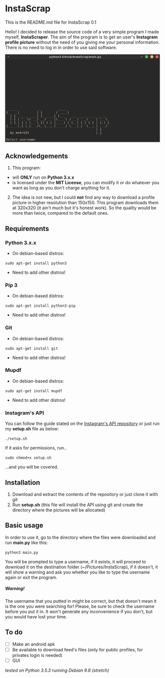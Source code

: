 # InstaScrap

This is the README.md file for InstaScrap 0.1

Hello! I decided to release the source code of a very simple program I made myself, **InstaScraper**. The aim of the program is to get an user's **Instagram profile picture** without the need of you giving me your personal information. There is no need to log in in order to use said software.

![alt text](screenshot.png "screenshot")

## Acknowledgements

1. This program:

* will **ONLY** run on **Python 3.x.x**
* is licensed under the **MIT License**, you can modify it or do whatever you want as long as you don't charge anything for it.

2. The idea is not new, but I could **not** find any way to download a profile picture in higher resolution than 150x150. This program downloads them at 320x320 (it ain't much but it's honest work). So the quality would be more than twice, compared to the default ones.

## Requirements

### Python 3.x.x

* On debian-based distros:

`sudo apt-get install python3`

* Need to add other distros!

### Pip 3

* On debian-based distros:

`sudo apt-get install python3-pip`

* Need to add other distros!

### Git

* On debian-based distros:

`sudo apt-get install git`

* Need to add other distros!

### Mupdf

* On debian-based distros:

`sudo apt-get install mupdf`

* Need to add other distros!

### Instagram's API

You can follow the guide stated on the [Instagram's API repository](https://github.com/ping/instagram_private_api#Install) or  just run my **setup.sh** file as below:

`./setup.sh`

If it asks for permissions, run..

`sudo chmod+x setup.sh`

...and you will be covered.

## Installation

1. Download and extract the contents of the repository or just clone it with git
2. Run **setup.sh** (this file will install the API using git and create the directory where the pictures will be allocated)

## Basic usage

In order to use it, go to the directory where the files were downloaded and run **main.py** like this:

`python3 main.py`

You will be prompted to type a username, if it exists, it will proceed to download it on the destination folder (~/Pictures/InstaScrap), if it doesn't, it will show a warning and ask you whether you like to type the username again or exit the program. 

##### Warning!
The username that you putted in might be correct, but that doesn't mean it is the one you were searching for! Please, be sure to check the username before you put it in. It won't generate any inconvenience if you don't, but you would have lost your time.

## To do

* [ ] Make an android apk
* [ ] Be available to download feed's files (only for public profiles, for privates login is needed)
* [ ] GUI

_tested on Python 3.5.3 running Debian 9.8 (stretch)_
